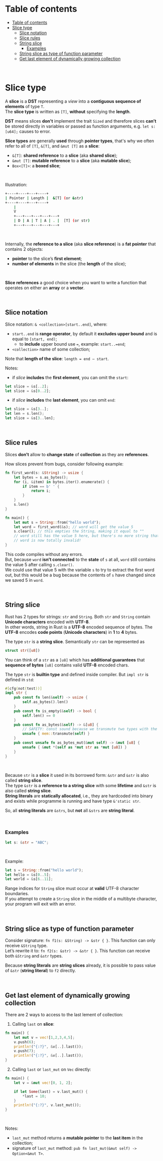# Table of contents
- [Table of contents](#table-of-contents)
- [Slice type](#slice-type)
  - [Slice notation](#slice-notation)
  - [Slice rules](#slice-rules)
  - [String slice](#string-slice)
    - [Examples](#examples)
  - [String slice as type of function parameter](#string-slice-as-type-of-function-parameter)
  - [Get last element of dynamically growing collection](#get-last-element-of-dynamically-growing-collection)

<br>

# Slice type
A **slice** is a **DST** representing a *view* into a **contiguous sequence of elements** of type `T`.<br>
The **slice type** is written as `[T]`, **without** specifying the **length**.<br>

**DST** means slices **don't** implement the trait `Sized` and therefore slices **can’t** be stored directly in variables or passed as function arguments, e.g. `let s: [u64];` causes to error.<br>

**Slice types** are generally **used** through **pointer types**, that's why we often refer to all of `[T]`, `&[T]`, and `&mut [T]` as a **slice**:
- `&[T]`: **shared reference** to a **slice** (aka **shared slice**);
- `&mut [T]`: **mutable reference** to a **slice** (aka **mutable slice**);
- `Box<[T]>`: a **boxed slice**;

<br>

Illustration:
```bash
+----+----+---+----+
| Pointer | Length |  &[T] (or &str)
+----+----+---+----+
    |
    V
    +---+---+---+---+---+
    | D | A | T | A | . |  [T] (or str)
    +---+---+---+---+---+
```

<br>

Internally, the **reference to a slice** (aka **slice reference**) is a **fat pointer** that contains 2 objects:
- **pointer** to the slice’s **first element**;
- **number of elements** in the slice (the **length** of the slice);

<br>

**Slice references** a good choice when you want to write a function that operates on either an **array** or a **vector**.<br>

<br>

## Slice notation
Slice notation: `& <collection>[start..end]`, where:
- `start..end` is **range operator**, by default it **excludes upper bound** and is equal to `[start, end)`;
  - to **include** upper bound use `=`, example: `start..=end`;
- `<collection>` name of some collection;

Note that **length of the slice**: `length = end – start`.<br>

Notes:
- if *slice* **includes** the **first element**, you can omit the `start`:
```Rust
let slice = &s[..2];
let slice = &s[0..2];
```
- if *slice* **includes** the **last element**, you can omit `end`:
```Rust
let slice = &s[3..];
let len = s.len();
let slice = &s[3..len];
```

<br>

## Slice rules
Slices **don’t** allow to **change state** of **collection** as they are **references**.<br>

How slices prevent from bugs, consider following example:
```Rust
fn first_word(s: &String) -> usize {
    let bytes = s.as_bytes();
    for (i, &item) in bytes.iter().enumerate() {
        if item == b' ' {
            return i;
        }
    }
    s.len()
}

fn main() {
    let mut s = String::from("hello world");
    let word = first_word(&s); // word will get the value 5
    s.clear(); // this empties the String, making it equal to ""
    // word still has the value 5 here, but there's no more string that
    // word is now totally invalid!
}
```

This code compiles without any errors.<br>
But, because `word` **isn’t connected** to the **state** of `s` at all, `word` still contains the value 5 after calling `s.clear()`.<br>
We could use that value 5 with the variable `s` to try to extract the first word out, but this would be a bug because the contents of `s` have changed since we saved 5 in `word`.<br>

<br>

## String slice
Rust has 2 types for strings: `str` and `String`. Both `str` and `String` contain **Unicode characters** encoded with **UTF-8**.<br>
In other words, string in Rust is a **UTF-8** encoded sequence of bytes. The **UTF-8** encodes **code points** (**Unicode characters**) in **1** to **4** bytes.<br>

The type `str` is a **string slice**. Semantically `str` can be represented as 
```rust
struct str([u8])
```

You can think of a `str` as a `[u8]` which has **additional guarantees** that **sequence of bytes** `[u8]` contains valid **UTF-8** encoded chars.<br>

The type `str` is **builtin type** and defined inside compiler. But `impl str` is defined in `std`:
```rust
#[cfg(not(test))]
impl str {
    pub const fn len(&self) -> usize {
        self.as_bytes().len()
    }
    pub const fn is_empty(&self) -> bool {
        self.len() == 0
    }
    pub const fn as_bytes(&self) -> &[u8] {
        // SAFETY: const sound because we transmute two types with the same layout
        unsafe { mem::transmute(self) }
    }
    pub const unsafe fn as_bytes_mut(&mut self) -> &mut [u8] {
        unsafe { &mut *(self as *mut str as *mut [u8]) }
    }
}
```

<br>

Because `str` is a **slice** it used in its borrowed form: `&str` and `&str` is also called **string slice**.<br>
The type `&str` is a **reference to a string slice** with some **lifetime** and `&str` is also called **string slice**.<br>
**String literals** are **statically allocated**, i.e., they are hardcoded into binary and exists while programme is running and have type `&'static str`.<br>

So, all **string literals** are `&strs`, but **not** all `&strs` are **string literal**.<br>

<br>

### Examples
```Rust
let s: &str = "ABC";
```

<br>

Example:
```Rust
let s = String::from("hello world");
let hello = &s[0..5];
let world = &s[6..11];
```

Range indices for `String` slice must occur at **valid** UTF-8 character boundaries.<br>
If you attempt to create a `String` slice in the middle of a multibyte character, your program will exit with an error.<br>

<br>

## String slice as type of function parameter
Consider signature: `fn f1(s: &String) -> &str { }`. This function can only receive `&String` type.<br>
Let’s rewrite it to: `fn f2(s: &str) -> &str { }`. This function can receive both `&String` and `&str` types.<br>

Because **string literals** are **string slices** already, it is possible to pass value of `&str` (**string literal**) to `f2` directly.

<br>

## Get last element of dynamically growing collection
There are 2 ways to access to the last lement of collection:
1. Calling `last` on **slice**:
```Rust
fn main() {
    let mut v = vec![1,2,3,4,5];
    v.push(6);
    println!("{:?}", &v[..].last());
    v.push(7);
    println!("{:?}", &v[..].last());
}
```
2. Calling `last` or `last_mut` on `Vec` directly:
```Rust
fn main() {
    let v = &mut vec![0, 1, 2];

    if let Some(last) = v.last_mut() {
        *last = 10;
    }
    println!("{:?}", v.last_mut());
}
```

<br>

Notes:
 - `last_mut` method returns a **mutable pointer** to the **last item** in the collection;
 - signature of `last_mut` method: `pub fn last_mut(&mut self) -> Option<&mut T>`.
